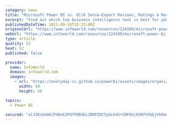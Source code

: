 ```yaml
---
category: news
title: "Microsoft Power BI vs. Qlik Sense—Expert Reviews, Ratings & Recommendations 2021"
excerpt: "Find out which top business intelligence tool is best for your needs. Get a features-to features comparison of Power BI vs. Qlik Sense—along with expert recommendations to help guide your decision."
publishedDateTime: 2021-09-16T15:21:00Z
originalUrl: "https://www.infoworld.com/resources/224109/microsoft-power-bi-vs-qlik-sense-expert-reviews-ratings-recommendations-2021"
webUrl: "https://www.infoworld.com/resources/224109/microsoft-power-bi-vs-qlik-sense-expert-reviews-ratings-recommendations-2021"
type: article
quality: 52
heat: 52
published: false

provider:
  name: InfoWorld
  domain: infoworld.com
  images:
    - url: "https://everyday-cc.github.io/powerbi/assets/images/organizations/infoworld.com-50x50.jpg"
      width: 50
      height: 50

topics:
  - Power BI

secured: "alJ3KskmUkCP48nK3PdfP0Bdbi3D0PZ8CTpdck4S+CBFXGj6VN7hYbEjVh8mu++a3OTCXln/wsKDNdJRmYJ60VoBN5lRikB0FfyUXtxHPJQhqhUqK1u1p7Bvfav2tzfTqLS/wQNMLqNehV3laRRbH+hOUuW0webYNWvjaB1EZG+6ew9fwi+E1XjOIf2bTK93/H5K1K7vSNcStZ2rmyoD6OSl74y7ky0UPNj3mSG8gBxIZlhOEKPk0f40B+BQy/6PxcIa6dGWYrEOPtuqkX3oWIp2s9KIzJQiqL6UzBwzxcVrEohlTxTSMODdUgQ6ZoR2T2FUP/0ExtUbmxpnx2Xlut4oa2dLIRichCA6G69aAPU=;w83ajIBB3w9WopXl6kOYWw=="
---
```


